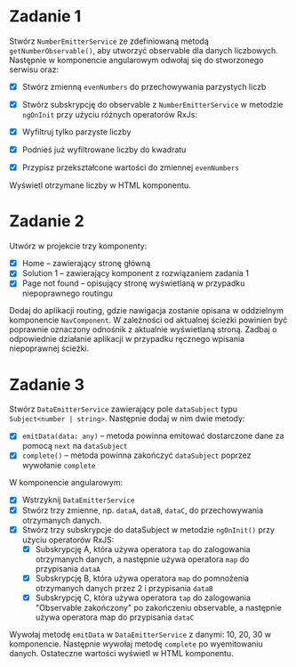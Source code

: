 # Zadanie 1

Stwórz `NumberEmitterService` ze zdefiniowaną metodą `getNumberObservable()`, aby utworzyć observable dla danych liczbowych. Następnie w komponencie angularowym odwołaj się do stworzonego serwisu oraz:

- [x] Stwórz zmienną `evenNumbers` do przechowywania parzystych liczb
- [x] Stwórz subskrypcję do observable z `NumberEmitterService` w metodzie `ngOnInit` przy użyciu różnych operatorów RxJs:

- [x] Wyfiltruj tylko parzyste liczby
- [x] Podnieś już wyfiltrowane liczby do kwadratu
- [x] Przypisz przekształcone wartości do zmiennej `evenNumbers`

Wyświetl otrzymane liczby w HTML komponentu.

# Zadanie 2

Utwórz w projekcie trzy komponenty:

- [x] Home – zawierający stronę główną
- [x] Solution 1 – zawierający komponent z rozwiązaniem zadania 1
- [x] Page not found – opisujący stronę wyświetlaną w przypadku niepoprawnego routingu

Dodaj do aplikacji routing, gdzie nawigacja zostanie opisana w oddzielnym komponencie `NavComponent`. W zależności od aktualnej ścieżki powinien być poprawnie oznaczony odnośnik z aktualnie wyświetlaną stroną. Zadbaj o odpowiednie działanie aplikacji w przypadku ręcznego wpisania niepoprawnej ścieżki.

# Zadanie 3

Stwórz `DataEmitterService` zawierający pole `dataSubject` typu `Subject<number | string>`. Następnie dodaj w nim dwie metody:

- [x] `emitData(data: any)` – metoda powinna emitować dostarczone dane za pomocą `next` na `dataSubject`
- [x] `complete()` – metoda powinna zakończyć `dataSubject` poprzez wywołanie `complete`

W komponencie angularowym:

- [x] Wstrzyknij `DataEmitterService`
- [x] Stwórz trzy zmienne, np. `dataA`, `dataB`, `dataC`, do przechowywania otrzymanych danych.
- [x] Stwórz trzy subskrypcje do dataSubject w metodzie `ngOnInit()` przy użyciu operatorów RxJS:
  - [x] Subskrypcję A, która używa operatora `tap` do zalogowania otrzymanych danych, a następnie używa operatora `map` do przypisania `dataA`
  - [x] Subskrypcję B, która używa operatora `map` do pomnożenia otrzymanych danych przez 2 i przypisania `dataB`
  - [x] Subskrypcję C, która używa operatora `tap` do zalogowania "Observable zakończony" po zakończeniu observable, a następnie używa operatora map do przypisania `dataC`

Wywołaj metodę `emitData` w `DataEmitterService` z danymi: 10, 20, 30 w komponencie. Następnie wywołaj metodę `complete` po wyemitowaniu danych. Ostateczne wartości wyświetl w HTML komponentu.
